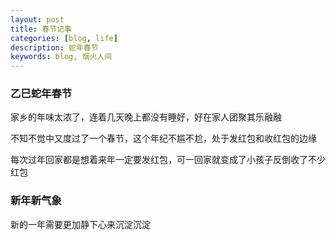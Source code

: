 ```yaml
---
layout: post
title: 春节记事
categories: [blog, life]
description: 蛇年春节
keywords: blog, 烟火人间
---
```

### 乙巳蛇年春节

家乡的年味太浓了，连着几天晚上都没有睡好，好在家人团聚其乐融融

不知不觉中又度过了一个春节，这个年纪不尴不尬，处于发红包和收红包的边缘

每次过年回家都是想着来年一定要发红包，可一回家就变成了小孩子反倒收了不少红包

### 新年新气象

新的一年需要更加静下心来沉淀沉淀


